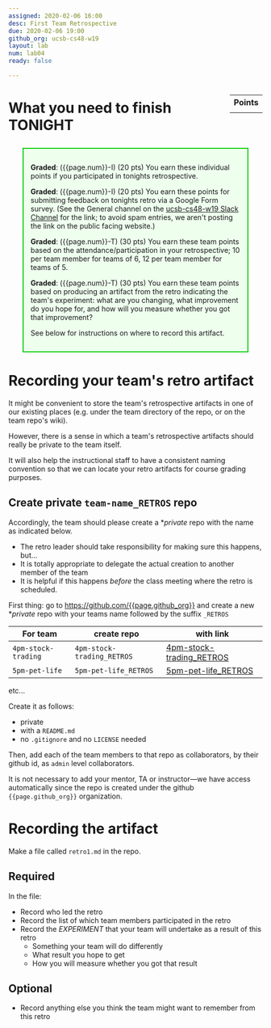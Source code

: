 ```yaml
---
assigned: 2020-02-06 16:00
desc: First Team Retrospective
due: 2020-02-06 19:00
github_org: ucsb-cs48-w19
layout: lab
num: lab04
ready: false

---
```


<div style="display:none">
https://ucsb-cs48.github.io/w19/lab/lab04/
</div>

<style>
div.grade { margin: 2em; padding: 1em; border: 2px solid #0c0; background-color: #efe; }   
</style>

<div style="float:right; width: auto;">

<table style="margin-top:1em;">
<tr>
   <th>Points</th>
</tr>
<tr>
   <td class="pointCount"></td>
</tr>
</table>

</div>

# What you need to finish TONIGHT

<div class="grade" markdown="1">

**Graded**: ({{page.num}}-I) (20 pts) You earn these individual points if you participated in tonights retrospective.

**Graded**: ({{page.num}}-I) (20 pts) You earn these points for submitting feedback on tonights retro via a Google Form survey.
(See the General channel on the [ucsb-cs48-w19 Slack Channel](https://ucsb-cs48-w18.slack.com) for the link; to avoid spam entries, we aren't posting the link on the public facing website.)

**Graded**: ({{page.num}}-T) (30 pts) You earn these team points based on the attendance/participation in your retrospective; 10 per team member for
teams of 6, 12 per team member for teams of 5.

**Graded**: ({{page.num}}-T) (30 pts) You earn these team points based on producing an artifact from the retro indicating the team's experiment:
what are you changing, what improvement do you hope for, and how will you measure whether you got that improvement?

See below for instructions on where to record this artifact.

</div>


# Recording your team's retro artifact

It might be convenient to store the team's retrospective artifacts in one of our existing places (e.g. under the team directory of the repo, or on the team repo's wiki).

However, there is a sense in which a team's retrospective artifacts should really be private to the team itself.  

It will also help the instructional staff to have a consistent naming convention so that we can locate your retro artifacts for course grading purposes.

## Create private `team-name_RETROS` repo

Accordingly, the team should please create a **private* repo with the name as indicated below.  
* The retro leader should take responsibility for making sure this happens, but...
* It is totally appropriate to delegate the actual creation to another member of the team 
* It is helpful if this happens *before* the class meeting where the retro is scheduled.

First thing: go to <https://github.com/{{page.github_org}}> and create a new **private* repo with your teams name followed by the suffix `_RETROS`

| For team | create repo | with link    |
|----------|-------------|--------------|
| `4pm-stock-trading` | `4pm-stock-trading_RETROS` | [4pm-stock-trading_RETROS](https://github.com/{{page.github_org}}/4pm-stock-trading_RETROS) |
| `5pm-pet-life` | `5pm-pet-life_RETROS` | [5pm-pet-life_RETROS](https://github.com/{{page.github_org}}/5pm-pet-life_RETROS) |

etc...

Create it as follows:
* private
* with a `README.md`
* no `.gitignore` and no `LICENSE`  needed

Then, add each of the team members to that repo as collaborators, by their github id, as `admin` level collaborators.

It is not necessary to add your mentor, TA or instructor&mdash;we have access automatically since the repo is created under the github `{{page.github_org}}` organization.

# Recording the artifact

Make a file called `retro1.md` in the repo.

## Required

In the file:
* Record who led the retro
* Record the list of which team members participated in the retro
* Record the *EXPERIMENT* that your team will undertake as a result of this retro
   * Something your team will do differently
   * What result you hope to get 
   * How you will measure whether you got that result

## Optional

* Record anything else you think the team might want to remember from this retro




